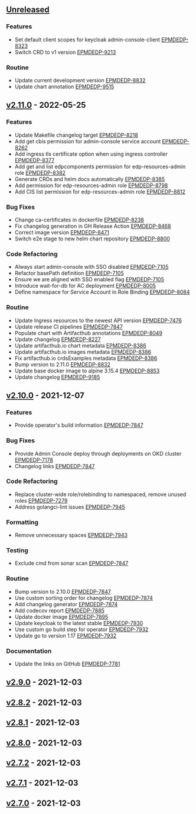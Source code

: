 <a name="unreleased"></a>
## [Unreleased]

### Features

- Set default client scopes for keycloak admin-console-client [EPMDEDP-8323](https://jiraeu.epam.com/browse/EPMDEDP-8323)
- Switch CRD to v1 version [EPMDEDP-9213](https://jiraeu.epam.com/browse/EPMDEDP-9213)

### Routine

- Update current development version [EPMDEDP-8832](https://jiraeu.epam.com/browse/EPMDEDP-8832)
- Update chart annotation [EPMDEDP-9515](https://jiraeu.epam.com/browse/EPMDEDP-9515)


<a name="v2.11.0"></a>
## [v2.11.0] - 2022-05-25
### Features

- Update Makefile changelog target [EPMDEDP-8218](https://jiraeu.epam.com/browse/EPMDEDP-8218)
- Add get cbis permission for admin-console service account [EPMDEDP-8262](https://jiraeu.epam.com/browse/EPMDEDP-8262)
- Add ingress tls certificate option when using ingress controller [EPMDEDP-8377](https://jiraeu.epam.com/browse/EPMDEDP-8377)
- Add get and list edpcomponents permission for edp-resources-admin role [EPMDEDP-8382](https://jiraeu.epam.com/browse/EPMDEDP-8382)
- Generate CRDs and helm docs automatically [EPMDEDP-8385](https://jiraeu.epam.com/browse/EPMDEDP-8385)
- Add permission for edp-resources-admin role [EPMDEDP-8798](https://jiraeu.epam.com/browse/EPMDEDP-8798)
- Add CIS list permission for edp-resources-admin role [EPMDEDP-8812](https://jiraeu.epam.com/browse/EPMDEDP-8812)

### Bug Fixes

- Change ca-certificates in dockerfile [EPMDEDP-8238](https://jiraeu.epam.com/browse/EPMDEDP-8238)
- Fix changelog generation in GH Release Action [EPMDEDP-8468](https://jiraeu.epam.com/browse/EPMDEDP-8468)
- Correct image version [EPMDEDP-8471](https://jiraeu.epam.com/browse/EPMDEDP-8471)
- Switch e2e stage to new helm chart repository [EPMDEDP-8800](https://jiraeu.epam.com/browse/EPMDEDP-8800)

### Code Refactoring

- Always start admin-console with SSO disabled [EPMDEDP-7105](https://jiraeu.epam.com/browse/EPMDEDP-7105)
- Refactor basePath definition [EPMDEDP-7105](https://jiraeu.epam.com/browse/EPMDEDP-7105)
- Ensure we are aligned with SSO enabled flag [EPMDEDP-7105](https://jiraeu.epam.com/browse/EPMDEDP-7105)
- Introduce wait-for-db for AC deployment [EPMDEDP-8005](https://jiraeu.epam.com/browse/EPMDEDP-8005)
- Define namespace for Service Account in Role Binding [EPMDEDP-8084](https://jiraeu.epam.com/browse/EPMDEDP-8084)

### Routine

- Update Ingress resources to the newest API version [EPMDEDP-7476](https://jiraeu.epam.com/browse/EPMDEDP-7476)
- Update release CI pipelines [EPMDEDP-7847](https://jiraeu.epam.com/browse/EPMDEDP-7847)
- Populate chart with Artifacthub annotations [EPMDEDP-8049](https://jiraeu.epam.com/browse/EPMDEDP-8049)
- Update changelog [EPMDEDP-8227](https://jiraeu.epam.com/browse/EPMDEDP-8227)
- Update artifacthub.io chart metadata [EPMDEDP-8386](https://jiraeu.epam.com/browse/EPMDEDP-8386)
- Update artifacthub.io images metadata [EPMDEDP-8386](https://jiraeu.epam.com/browse/EPMDEDP-8386)
- Fix artifacthub.io crdsExamples metadata [EPMDEDP-8386](https://jiraeu.epam.com/browse/EPMDEDP-8386)
- Bump version to 2.11.0 [EPMDEDP-8832](https://jiraeu.epam.com/browse/EPMDEDP-8832)
- Update base docker image to alpine 3.15.4 [EPMDEDP-8853](https://jiraeu.epam.com/browse/EPMDEDP-8853)
- Update changelog [EPMDEDP-9185](https://jiraeu.epam.com/browse/EPMDEDP-9185)


<a name="v2.10.0"></a>
## [v2.10.0] - 2021-12-07
### Features

- Provide operator's build information [EPMDEDP-7847](https://jiraeu.epam.com/browse/EPMDEDP-7847)

### Bug Fixes

- Provide Admin Console deploy through deployments on OKD cluster [EPMDEDP-7178](https://jiraeu.epam.com/browse/EPMDEDP-7178)
- Changelog links [EPMDEDP-7847](https://jiraeu.epam.com/browse/EPMDEDP-7847)

### Code Refactoring

- Replace cluster-wide role/rolebinding to namespaced, remove unused roles [EPMDEDP-7279](https://jiraeu.epam.com/browse/EPMDEDP-7279)
- Address golangci-lint issues [EPMDEDP-7945](https://jiraeu.epam.com/browse/EPMDEDP-7945)

### Formatting

- Remove unnecessary spaces [EPMDEDP-7943](https://jiraeu.epam.com/browse/EPMDEDP-7943)

### Testing

- Exclude cmd from sonar scan [EPMDEDP-7847](https://jiraeu.epam.com/browse/EPMDEDP-7847)

### Routine

- Bump version to 2.10.0 [EPMDEDP-7847](https://jiraeu.epam.com/browse/EPMDEDP-7847)
- Use custom sorting order for changelog [EPMDEDP-7874](https://jiraeu.epam.com/browse/EPMDEDP-7874)
- Add changelog generator [EPMDEDP-7874](https://jiraeu.epam.com/browse/EPMDEDP-7874)
- Add codecov report [EPMDEDP-7885](https://jiraeu.epam.com/browse/EPMDEDP-7885)
- Update docker image [EPMDEDP-7895](https://jiraeu.epam.com/browse/EPMDEDP-7895)
- Update keycloak to the latest stable [EPMDEDP-7930](https://jiraeu.epam.com/browse/EPMDEDP-7930)
- Use custom go build step for operator [EPMDEDP-7932](https://jiraeu.epam.com/browse/EPMDEDP-7932)
- Update go to version 1.17 [EPMDEDP-7932](https://jiraeu.epam.com/browse/EPMDEDP-7932)

### Documentation

- Update the links on GitHub [EPMDEDP-7781](https://jiraeu.epam.com/browse/EPMDEDP-7781)


<a name="v2.9.0"></a>
## [v2.9.0] - 2021-12-03

<a name="v2.8.2"></a>
## [v2.8.2] - 2021-12-03

<a name="v2.8.1"></a>
## [v2.8.1] - 2021-12-03

<a name="v2.8.0"></a>
## [v2.8.0] - 2021-12-03

<a name="v2.7.2"></a>
## [v2.7.2] - 2021-12-03

<a name="v2.7.1"></a>
## [v2.7.1] - 2021-12-03

<a name="v2.7.0"></a>
## [v2.7.0] - 2021-12-03

[Unreleased]: https://github.com/epam/edp-admin-console-operator/compare/v2.11.0...HEAD
[v2.11.0]: https://github.com/epam/edp-admin-console-operator/compare/v2.10.0...v2.11.0
[v2.10.0]: https://github.com/epam/edp-admin-console-operator/compare/v2.9.0...v2.10.0
[v2.9.0]: https://github.com/epam/edp-admin-console-operator/compare/v2.8.2...v2.9.0
[v2.8.2]: https://github.com/epam/edp-admin-console-operator/compare/v2.8.1...v2.8.2
[v2.8.1]: https://github.com/epam/edp-admin-console-operator/compare/v2.8.0...v2.8.1
[v2.8.0]: https://github.com/epam/edp-admin-console-operator/compare/v2.7.2...v2.8.0
[v2.7.2]: https://github.com/epam/edp-admin-console-operator/compare/v2.7.1...v2.7.2
[v2.7.1]: https://github.com/epam/edp-admin-console-operator/compare/v2.7.0...v2.7.1
[v2.7.0]: https://github.com/epam/edp-admin-console-operator/compare/v2.3.0-78...v2.7.0
